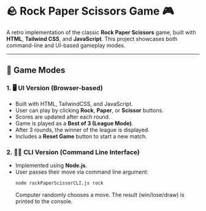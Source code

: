 # 🪨 Rock Paper Scissors Game 🎮

A retro implementation of the classic **Rock Paper Scissors** game, built with **HTML**, **Tailwind CSS**, and **JavaScript**.
This project showcases both command-line and UI-based gameplay modes.

---

## 📌 Game Modes

### 1. 🖥️ UI Version (Browser-based)

- Built with HTML, TailwindCSS, and JavaScript.
- User can play by clicking **Rock**, **Paper**, or **Scissor** buttons.
- Scores are updated after each round.
- Game is played as a **Best of 3 (League Mode)**.
- After 3 rounds, the winner of the league is displayed.
- Includes a **Reset Game** button to start a new match.

### 2. 🧑‍💻 CLI Version (Command Line Interface)

- Implemented using **Node.js**.
- User passes their move via command line argument:
  ```bash
  node rockPaperScissorCLI.js rock
  ```
  Computer randomly chooses a move.
  The result (win/lose/draw) is printed to the console.
